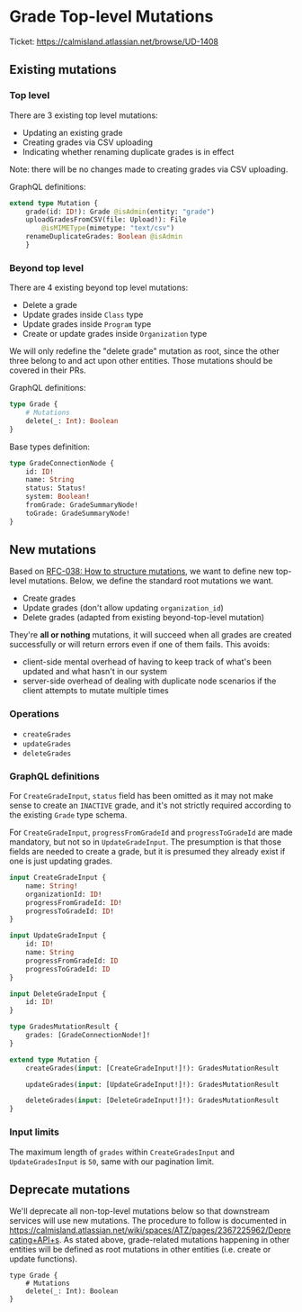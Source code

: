 # Grade Top-level Mutations

Ticket: https://calmisland.atlassian.net/browse/UD-1408

## Existing mutations

### Top level

There are 3 existing top level mutations:

- Updating an existing grade
- Creating grades via CSV uploading
- Indicating whether renaming duplicate grades is in effect

Note: there will be no changes made to creating grades via CSV uploading.

GraphQL definitions:

```graphql
extend type Mutation {
    grade(id: ID!): Grade @isAdmin(entity: "grade")
    uploadGradesFromCSV(file: Upload!): File
        @isMIMEType(mimetype: "text/csv")
    renameDuplicateGrades: Boolean @isAdmin
    }
```

### Beyond top level

There are 4 existing beyond top level mutations:

- Delete a grade
- Update grades inside `Class` type
- Update grades inside `Program` type
- Create or update grades inside `Organization` type

We will only redefine the "delete grade" mutation as root, since the other three belong to and act upon other entities. Those mutations should be covered in their PRs.

GraphQL definitions:

```graphql
type Grade {
    # Mutations
    delete(_: Int): Boolean
}
```

Base types definition:

```graphql
type GradeConnectionNode {
    id: ID!
    name: String
    status: Status!
    system: Boolean!
    fromGrade: GradeSummaryNode!
    toGrade: GradeSummaryNode!
}
```

## New mutations

Based on [RFC-038: How to structure mutations](https://github.com/KL-Engineering/user-service/tree/main/documents/rfc/038-How-to-structure-mutations.md), we want to define new top-level mutations. Below, we define the standard root mutations we want.

- Create grades
- Update grades (don't allow updating `organization_id`)
- Delete grades (adapted from existing beyond-top-level mutation)

They're **all or nothing** mutations, it will succeed when all grades are created successfully or will return errors even if one of them fails. This avoids:
- client-side mental overhead of having to keep track of what's been updated and what hasn't in our system
- server-side overhead of dealing with duplicate node scenarios if the client attempts to mutate multiple times

### Operations

- `createGrades`
- `updateGrades`
- `deleteGrades`

### GraphQL definitions

For `CreateGradeInput`, `status` field has been omitted as it may not make sense to create an `INACTIVE` grade, and it's not strictly required according to the existing `Grade` type schema.

For `CreateGradeInput`, `progressFromGradeId` and `progressToGradeId` are made mandatory, but not so in `UpdateGradeInput`. The presumption is that those fields are needed to create a grade, but it is presumed they already exist if one is just updating grades.

```graphql
input CreateGradeInput {
    name: String!
    organizationId: ID!
    progressFromGradeId: ID!
    progressToGradeId: ID!
}

input UpdateGradeInput {
    id: ID!
    name: String
    progressFromGradeId: ID
    progressToGradeId: ID
}

input DeleteGradeInput {
    id: ID!
}

type GradesMutationResult {
    grades: [GradeConnectionNode!]!
}

extend type Mutation {
    createGrades(input: [CreateGradeInput!]!): GradesMutationResult

    updateGrades(input: [UpdateGradeInput!]!): GradesMutationResult

    deleteGrades(input: [DeleteGradeInput!]!): GradesMutationResult
}
```

### Input limits

The maximum length of `grades` within `CreateGradesInput` and `UpdateGradesInput` is `50`, same with our pagination limit.

## Deprecate mutations

We'll deprecate all non-top-level mutations below so that downstream services will use new mutations. The procedure to follow is documented in https://calmisland.atlassian.net/wiki/spaces/ATZ/pages/2367225962/Deprecating+API+s. As stated above, grade-related mutations happening in other entities will be defined as root mutations in other entities (i.e. create or update functions).

```
type Grade {
    # Mutations
    delete(_: Int): Boolean
}
```

